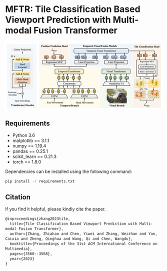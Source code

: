 # MFTR: Tile Classification Based Viewport Prediction with Multi-modal Fusion Transformer

<p align="center">
<img src="./model.png" alt="mftr">
</p>


## Requirements

- Python 3.6
- matplotlib == 3.1.1
- numpy == 1.19.4
- pandas == 0.25.1
- scikit_learn == 0.21.3
- torch == 1.8.0

Dependencies can be installed using the following command:
```bash
pip install -r requirements.txt
```



## Citation
If you find it helpful, please kindly cite the paper.
```
@inproceedings{zhang2023tile,
  title={Tile Classification Based Viewport Prediction with Multi-modal Fusion Transformer},
  author={Zhang, Zhiahao and Chen, Yiwei and Zhang, Weizhan and Yan, Caixia and Zheng, Qinghua and Wang, Qi and Chen, Wangdu},
  booktitle={Proceedings of the 31st ACM International Conference on Multimedia},
  pages={3560--3568},
  year={2023}
}
```